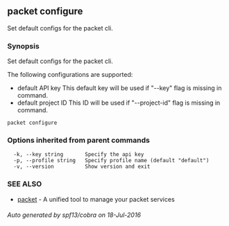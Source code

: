 ## packet configure

Set default configs for the packet cli.

### Synopsis


Set default configs for the packet cli.

The following configurations are supported:
- default API key
  This default key will be used if "--key" flag is missing in command.
- default project ID
  This ID will be used if "--project-id" flag is missing in command.

```
packet configure
```

### Options inherited from parent commands

```
  -k, --key string       Specify the api key
  -p, --profile string   Specify profile name (default "default")
  -v, --version          Show version and exit
```

### SEE ALSO
* [packet](packet.md)	 - A unified tool to manage your packet services

###### Auto generated by spf13/cobra on 18-Jul-2016
